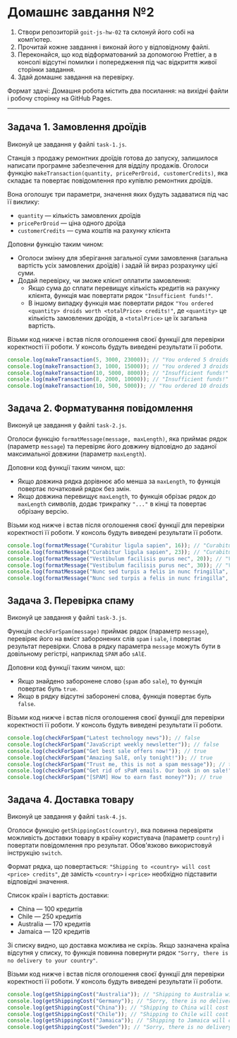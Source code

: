# Домашнє завдання №2

1. Створи репозиторій `goit-js-hw-02` та склонуй його собі на комп’ютер.
3. Прочитай кожне завдання і виконай його у відповідному файлі.
4. Переконайся, що код відформатований за допомогою Prettier, а в консолі відсутні помилки і попередження під час відкриття живої сторінки завдання.
5. Здай домашнє завдання на перевірку.

Формат здачі: Домашня робота містить два посилання: на вихідні файли і робочу сторінку на GitHub Pages.

---

## Задача 1. Замовлення дроїдів

Виконуй це завдання у файлі `task-1.js`.

Станція з продажу ремонтних дроїдів готова до запуску, залишилося написати програмне забезпечення для відділу продажів. Оголоси функцію `makeTransaction(quantity, pricePerDroid, customerCredits)`, яка складає та повертає повідомлення про купівлю ремонтних дроїдів.

Вона оголошує три параметри, значення яких будуть задаватися під час її виклику:
- `quantity` — кількість замовлених дроїдів
- `pricePerDroid` — ціна одного дроїда
- `customerCredits` — сума коштів на рахунку клієнта

Доповни функцію таким чином:
- Оголоси змінну для зберігання загальної суми замовлення (загальна вартість усіх замовлених дроїдів) і задай їй вираз розрахунку цієї суми.
- Додай перевірку, чи зможе клієнт оплатити замовлення:
  - Якщо сума до сплати перевищує кількість кредитів на рахунку клієнта, функція має повертати рядок `"Insufficient funds!"`.
  - В іншому випадку функція має повертати рядок `"You ordered <quantity> droids worth <totalPrice> credits!"`, де `<quantity>` це кількість замовлених дроїдів, а `<totalPrice>` це їх загальна вартість.

Візьми код нижче і встав після оголошення своєї функції для перевірки коректності її роботи. У консоль будуть виведені результати її роботи.

```javascript
console.log(makeTransaction(5, 3000, 23000)); // "You ordered 5 droids worth 15000 credits!"
console.log(makeTransaction(3, 1000, 15000)); // "You ordered 3 droids worth 3000 credits!"
console.log(makeTransaction(10, 5000, 8000)); // "Insufficient funds!"
console.log(makeTransaction(8, 2000, 10000)); // "Insufficient funds!"
console.log(makeTransaction(10, 500, 5000)); // "You ordered 10 droids worth 5000 credits!"
```

## Задача 2. Форматування повідомлення

Виконуй це завдання у файлі `task-2.js`.

Оголоси функцію `formatMessage(message, maxLength)`, яка приймає рядок (параметр `message`) та перевіряє його довжину відповідно до заданої максимальної довжини (параметр `maxLength`).

Доповни код функції таким чином, що:
- Якщо довжина рядка дорівнює або менша за `maxLength`, то функція повертає початковий рядок без змін.
- Якщо довжина перевищує `maxLength`, то функція обрізає рядок до `maxLength` символів, додає трикрапку `"..."` в кінці та повертає обрізану версію.

Візьми код нижче і встав після оголошення своєї функції для перевірки коректності її роботи. У консоль будуть виведені результати її роботи.

```javascript
console.log(formatMessage("Curabitur ligula sapien", 16)); // "Curabitur ligula..."
console.log(formatMessage("Curabitur ligula sapien", 23)); // "Curabitur ligula sapien"
console.log(formatMessage("Vestibulum facilisis purus nec", 20)); // "Vestibulum facilisis..."
console.log(formatMessage("Vestibulum facilisis purus nec", 30)); // "Vestibulum facilisis purus nec"
console.log(formatMessage("Nunc sed turpis a felis in nunc fringilla", 15)); // "Nunc sed turpis..."
console.log(formatMessage("Nunc sed turpis a felis in nunc fringilla", 41)); // "Nunc sed turpis a felis in nunc fringilla"
```

## Задача 3. Перевірка спаму

Виконуй це завдання у файлі `task-3.js`.

Функція `checkForSpam(message)` приймає рядок (параметр `message`), перевіряє його на вміст заборонених слів `spam` і `sale`, і повертає результат перевірки. Слова в рядку параметра `message` можуть бути в довільному регістрі, наприклад `SPAM` або `sAlE`.

Доповни код функції таким чином, що:
- Якщо знайдено заборонене слово (`spam` або `sale`), то функція повертає буль `true`.
- Якщо в рядку відсутні заборонені слова, функція повертає буль `false`.

Візьми код нижче і встав після оголошення своєї функції для перевірки коректності її роботи. У консоль будуть виведені результати її роботи.

```javascript
console.log(checkForSpam("Latest technology news")); // false
console.log(checkForSpam("JavaScript weekly newsletter")); // false
console.log(checkForSpam("Get best sale offers now!")); // true
console.log(checkForSpam("Amazing SalE, only tonight!")); // true
console.log(checkForSpam("Trust me, this is not a spam message")); // true
console.log(checkForSpam("Get rid of sPaM emails. Our book in on sale!")); // true
console.log(checkForSpam("[SPAM] How to earn fast money?")); // true
```

## Задача 4. Доставка товару

Виконуй це завдання у файлі `task-4.js`.

Оголоси функцію `getShippingCost(country)`, яка повинна перевіряти можливість доставки товару в країну користувача (параметр `country`) і повертати повідомлення про результат. Обов'язково використовуй інструкцію `switch`.

Формат рядка, що повертається: `"Shipping to <country> will cost <price> credits"`, де замість `<country>` і `<price>` необхідно підставити відповідні значення.

Список країн і вартість доставки:
- China — 100 кредитів
- Chile — 250 кредитів
- Australia — 170 кредитів
- Jamaica — 120 кредитів

Зі списку видно, що доставка можлива не скрізь. Якщо зазначена країна відсутня у списку, то функція повинна повернути рядок `"Sorry, there is no delivery to your country"`.

Візьми код нижче і встав після оголошення своєї функції для перевірки коректності її роботи. У консоль будуть виведені результати її роботи.

```javascript
console.log(getShippingCost("Australia")); // "Shipping to Australia will cost 170 credits"
console.log(getShippingCost("Germany")); // "Sorry, there is no delivery to your country"
console.log(getShippingCost("China")); // "Shipping to China will cost 100 credits"
console.log(getShippingCost("Chile")); // "Shipping to Chile will cost 250 credits"
console.log(getShippingCost("Jamaica")); // "Shipping to Jamaica will cost 120 credits"
console.log(getShippingCost("Sweden")); // "Sorry, there is no delivery to your country"
```
